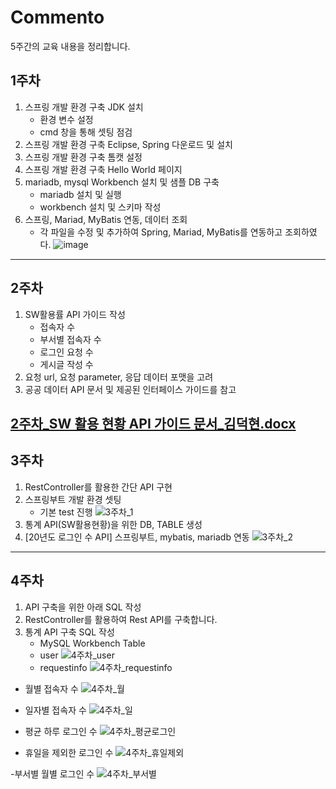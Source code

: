 # Commento 
5주간의 교육 내용을 정리합니다.

## 1주차
1. 스프링 개발 환경 구축 JDK 설치
    - 환경 변수 설정
    - cmd 창을 통해 셋팅 점검  
2. 스프링 개발 환경 구축 Eclipse, Spring 다운로드 및 설치
3. 스프링 개발 환경 구축 톰캣 설정
4. 스프링 개발 환경 구축 Hello World 페이지
5. mariadb, mysql Workbench 설치 및 샘플 DB 구축
    - mariadb 설치 및 실행
    - workbench 설치 및 스키마 작성
6. 스프링, Mariad, MyBatis 연동, 데이터 조회
    - 각 파일을 수정 및 추가하여 Spring, Mariad, MyBatis를 연동하고 조회하였다.
![image](https://user-images.githubusercontent.com/77236420/105247169-afb5c480-5bb7-11eb-9804-38b1a1df281c.png)
------
## 2주차
1. SW활용률 API 가이드 작성
    - 접속자 수
    - 부서별 접속자 수
    - 로그인 요청 수
    - 게시글 작성 수
2. 요청 url, 요청 parameter, 응답 데이터 포맷을 고려
3. 공공 데이터 API 문서 및 제공된 인터페이스 가이드를 참고

[2주차_SW 활용 현황 API 가이드 문서_김덕현.docx](https://github.com/DEOKHYEONKIM/Spring/files/5845595/2._SW.API._.docx)
------
## 3주차
1. RestController를 활용한 간단 API 구현
2. 스프링부트 개발 환경 셋팅
    - 기본 test 진행
![3주차_1](https://user-images.githubusercontent.com/77236420/106096045-25053480-6178-11eb-9cdc-0de5c9fa738c.PNG)
3. 통계 API(SW활용현황)을 위한 DB, TABLE 생성
4. [20년도 로그인 수 API] 스프링부트, mybatis, mariadb 연동
![3주차_2](https://user-images.githubusercontent.com/77236420/106096074-31898d00-6178-11eb-929c-ad23830896e3.PNG)

------
## 4주차
1. API 구축을 위한 아래 SQL 작성
2. RestController를 활용하여 Rest API를 구축합니다.
3. 통계 API 구축 SQL 작성
    - MySQL Workbench Table
    - user
![4주차_user](https://user-images.githubusercontent.com/77236420/106891207-bf8fe580-672d-11eb-8d9d-a215e35ee822.PNG)
    - requestinfo
![4주차_requestinfo](https://user-images.githubusercontent.com/77236420/106891215-c0c11280-672d-11eb-8eb3-a2941a729dde.PNG)
    
- 월별 접속자 수
![4주차_월](https://user-images.githubusercontent.com/77236420/106891236-c6b6f380-672d-11eb-80e2-40ba17f00009.PNG)
    
- 일자별 접속자 수
![4주차_일](https://user-images.githubusercontent.com/77236420/106891241-c7e82080-672d-11eb-9801-66265c368c7a.PNG)
    
- 평균 하루 로그인 수
![4주차_평균로그인](https://user-images.githubusercontent.com/77236420/106891249-c9b1e400-672d-11eb-8e7d-052f64843f4a.PNG)
    
- 휴일을 제외한 로그인 수
![4주차_휴일제외](https://user-images.githubusercontent.com/77236420/106891258-cb7ba780-672d-11eb-8fe1-1c4d50d60796.PNG)
    
-부서별 월별 로그인 수
![4주차_부서별](https://user-images.githubusercontent.com/77236420/106891230-c4ed3000-672d-11eb-8a08-e2d794e0df92.PNG)
